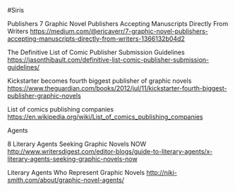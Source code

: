 
#Siris


Publishers
7 Graphic Novel Publishers Accepting Manuscripts Directly From Writers
https://medium.com/@ericaverr/7-graphic-novel-publishers-accepting-manuscripts-directly-from-writers-1366132b04d2

The Definitive List of Comic Publisher Submission Guidelines
https://jasonthibault.com/definitive-list-comic-publisher-submission-guidelines/

Kickstarter becomes fourth biggest publisher of graphic novels
https://www.theguardian.com/books/2012/jul/11/kickstarter-fourth-biggest-publisher-graphic-novels

List of comics publishing companies
https://en.wikipedia.org/wiki/List_of_comics_publishing_companies

Agents

8 Literary Agents Seeking Graphic Novels NOW
http://www.writersdigest.com/editor-blogs/guide-to-literary-agents/x-literary-agents-seeking-graphic-novels-now

Literary Agents Who Represent Graphic Novels
http://niki-smith.com/about/graphic-novel-agents/


